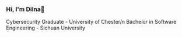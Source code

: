 ### Hi, I'm Dilna👋

Cybersecurity Graduate - University of Chester/n
Bachelor in Software Engineering - Sichuan University

<!--
**DilnaShaji/DilnaShaji** is a ✨ _special_ ✨ repository because its `README.md` (this file) appears on your GitHub profile.



- 🔭 I’m currently working on NIST Frameworks...
- 🌱 I’m currently learning GRC Master Class, Simply Cyber...
-  Knowledgeable on NIST Cybersecurity Framework and how the Identify, Protect, Detect, Respond, and Recover categories comprise and facilitate an information security program

-->

